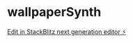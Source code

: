 # wallpaperSynth

[Edit in StackBlitz next generation editor ⚡️](https://stackblitz.com/~/github.com/profdl/wallpaperSynth)